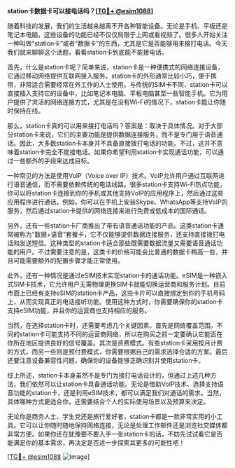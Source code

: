 **station卡数据卡可以接电话吗？[[TG💪+ @esim1088](https://t.me/s/esim1088)]**

随着科技的发展，我们的生活越来越离不开各种智能设备。无论是手机、平板还是笔记本电脑，这些设备的功能已经不仅仅局限于上网或看视频了。很多人开始关注一种叫做“station卡”或者“数据卡”的东西，尤其是它是否能够用来接打电话。今天我们就来聊聊这个话题，看看station卡到底能不能接电话。

首先，什么是station卡呢？简单来说，station卡是一种便携式的网络连接设备，它通过移动网络提供互联网接入服务。station卡的外形通常比较小巧，便于携带，非常适合需要经常在外工作的人士使用。与传统的SIM卡不同，station卡可以直接插入支持它的设备中，比如笔记本电脑、平板电脑甚至一些智能手机。它为用户提供了灵活的网络连接方式，尤其是在没有Wi-Fi的情况下，station卡能让你随时保持在线。

那么，station卡真的可以用来接打电话吗？答案是：取决于具体情况。对于大部分station卡来说，它们的主要功能是提供数据连接服务，而不是专门用于语音通话。因此，大多数station卡本身并不具备直接拨打电话的功能。不过，这并不意味着station卡完全不能接电话。如果你希望利用station卡实现通话功能，可以通过一些额外的手段来达成目标。

一种常见的方法是使用VoIP（Voice over IP）技术。VoIP允许用户通过互联网进行语音通信，而不需要依赖传统的电话线路。很多station卡支持Wi-Fi热点功能，你可以将station卡连接到你的手机或其他支持VoIP的应用程序上，然后通过这些应用程序进行通话。例如，你可以在手机上安装Skype、WhatsApp等支持VoIP的服务，然后通过station卡提供的网络连接来进行免费或低成本的国际通话。

另外，还有一些station卡厂商推出了带有语音通话功能的产品。这类station卡通常被称为“数据+语音”套餐卡，它不仅能够提供数据连接服务，还支持直接拨打电话和发送短信。这种类型的station卡适合那些既需要数据流量又需要语音通话功能的用户。不过需要注意的是，这类卡的价格可能会比普通的数据卡稍高一些，并且可能需要额外的配置步骤才能正常使用。

此外，还有一种情况是通过eSIM技术实现station卡的通话功能。eSIM是一种嵌入式SIM卡技术，它允许用户无需物理更换SIM卡就能切换运营商和服务计划。目前市面上已经有支持eSIM的station卡产品，这些卡片可以直接绑定到你的手机号码上，从而实现真正的电话接听功能。使用这种方式时，你需要确保你的station卡支持eSIM功能，并且你的运营商也支持相应的服务。

当然，在选择station卡时，还需要考虑几个关键因素。首先是网络覆盖范围。不同的station卡可能支持不同的运营商网络，所以在购买之前一定要确认它能否在你所在地区提供良好的信号覆盖。其次是资费模式。有些station卡采用按月计费的方式，而另一些则是预付费模式，你需要根据自己的需求选择合适的方案。最后还要注意设备兼容性问题，确保你的设备能够正确识别并使用station卡。

综上所述，station卡本身虽然不是专门为接打电话设计的，但通过上述几种方法，我们依然可以让station卡具备通话功能。无论是借助VoIP技术、选择支持语音功能的station卡，还是利用eSIM技术，都可以满足我们对通话的需求。当然，具体哪种方式更适合你，还需要结合个人的实际使用场景以及预算来决定。

无论你是商务人士、学生党还是旅行爱好者，station卡都是一款非常实用的小工具。它可以让你随时随地保持网络连接，无论是处理工作邮件还是浏览社交媒体都非常方便。如果你还在犹豫要不要入手一张station卡的话，不妨先试试看它是否能满足你的基本需求，再决定是否进一步探索其更多的可能性吧！

[[TG💪+ @esim1088](https://t.me/s/esim1088) ![Image](https://i.postimg.cc/4NQfJmqS/Snipaste-2025-05-13-00-14-12.png)]
